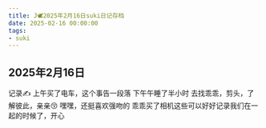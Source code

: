 ```yaml
---
title: J🕊️2025年2月16日suki日记存档
date: 2025-02-16 00:00:00
tags: 
- suki
---
```


## 2025年2月16日
记录✍️
上午买了电车，这个事告一段落
下午午睡了半小时
去找乖乖，剪头，了解彼此，亲亲😚
嘿嘿，还挺喜欢强吻的
乖乖买了相机这些可以好好记录我们在一起的时候了，开心